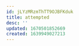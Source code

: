 ```yaml
---
id: jLYzMRzmThTT9OJBFKduk
title: attempted
desc: ''
updated: 1670501852669
created: 1639949027213
---
```




